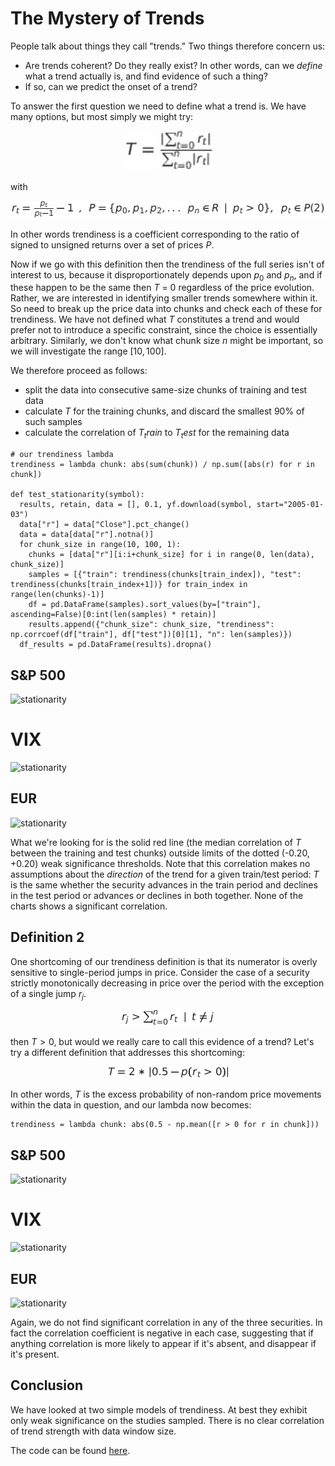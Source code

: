 
# The Mystery of Trends
People talk about things they call "trends." Two things therefore concern us:
- Are trends coherent? Do they really exist? In other words, can we *define* what a trend actually is, and find evidence of such a thing?
- If so, can we predict the onset of a trend?

To answer the first question we need to define what a trend is. We have many options, but most simply we might try:

<div align="center"><img src="article_1/formula_1.png" height=64/></div>

with

<div align="center"><img src="article_1/formula_2.png"/></div>


In other words trendiness is a coefficient corresponding to the ratio of signed to unsigned returns over a set of prices $P$. 

Now if we go with this definition then the trendiness of the full series isn't of interest to us, because it disproportionately depends upon $p_0$ and $p_n$, and if these happen to be the same then $T$ = 0 regardless of the price evolution. Rather, we are interested in identifying smaller trends somewhere within it. So need to break up the price data into chunks and check each of these for trendiness. We have not defined what $T$ constitutes a trend and would prefer not to introduce a specific constraint, since the choice is essentially arbitrary. Similarly, we don't know what chunk size $n$ might be important, so we will investigate the range $[10, 100]$.

We therefore proceed as follows:
- split the data into consecutive same-size chunks of training and test data
- calculate $T$ for the training chunks, and discard the smallest 90% of such samples
- calculate the correlation of $T_train$ to $T_test$ for the remaining data

```
# our trendiness lambda
trendiness = lambda chunk: abs(sum(chunk)) / np.sum([abs(r) for r in chunk])

def test_stationarity(symbol):
  results, retain, data = [], 0.1, yf.download(symbol, start="2005-01-03")
  data["r"] = data["Close"].pct_change()
  data = data[data["r"].notna()]
  for chunk_size in range(10, 100, 1):
    chunks = [data["r"][i:i+chunk_size] for i in range(0, len(data), chunk_size)]
    samples = [{"train": trendiness(chunks[train_index]), "test": trendiness(chunks[train_index+1])} for train_index in range(len(chunks)-1)]
    df = pd.DataFrame(samples).sort_values(by=["train"], ascending=False)[0:int(len(samples) * retain)]
    results.append({"chunk_size": chunk_size, "trendiness": np.corrcoef(df["train"], df["test"])[0][1], "n": len(samples)})
  df_results = pd.DataFrame(results).dropna()
```
## S&P 500
![stationarity](trend_stationarity_gspc_t1.png)

# VIX
![stationarity](trend_stationarity_vix_t1.png)

## EUR
![stationarity](trend_stationarity_eur_t1.png)

What we're looking for is the solid red line (the median correlation of $T$ between the training and test chunks) outside limits of the dotted (-0.20, +0.20) weak significance thresholds. Note that this correlation makes no assumptions about the *direction* of the trend for a given train/test period: $T$ is the same whether the security advances in the train period and declines in the test period or advances or declines in both together. None of the charts shows a significant correlation.

## Definition 2
One shortcoming of our trendiness definition is that its numerator is overly sensitive to single-period jumps in price. Consider the case of a security strictly monotonically decreasing in price over the period with the exception of a single jump $r_j$.

<div align="center"><img src="article_1/formula_3.png"/></div>


then $T > 0$, but would we really care to call this evidence of a trend? Let's try a different definition that addresses this shortcoming:

<div align="center"><img src="article_1/formula_4.png"/></div>

In other words, $T$ is the excess probability of non-random price movements within the data in question, and our lambda now becomes:

```
trendiness = lambda chunk: abs(0.5 - np.mean([r > 0 for r in chunk]))
```

## S&P 500
![stationarity](trend_stationarity_gspc_t2.png)

# VIX
![stationarity](trend_stationarity_vix_t2.png)

## EUR
![stationarity](trend_stationarity_eur_t2.png)

Again, we do not find significant correlation in any of the three securities. In fact the correlation coefficient is negative in each case, suggesting that if anything correlation is more likely to appear if it's absent, and disappear if it's present.

## Conclusion
We have looked at two simple models of trendiness. At best they exhibit only weak significance on the studies sampled. There is no clear correlation of trend strength with data window size.

The code can be found [here](trendiness.py).
